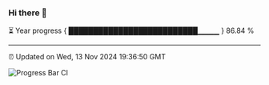 ### Hi there 👋

⏳ Year progress { ██████████████████████████▁▁▁▁ } 86.84 %

---

⏰ Updated on Wed, 13 Nov 2024 19:36:50 GMT

![Progress Bar CI](https://github.com/IshwaranRudhara/GIT-ACTION/workflows/Progress%20Bar%20CI/badge.svg)
